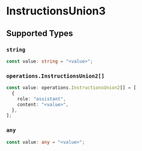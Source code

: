 # InstructionsUnion3


## Supported Types

### `string`

```typescript
const value: string = "<value>";
```

### `operations.InstructionsUnion2[]`

```typescript
const value: operations.InstructionsUnion2[] = [
  {
    role: "assistant",
    content: "<value>",
  },
];
```

### `any`

```typescript
const value: any = "<value>";
```

